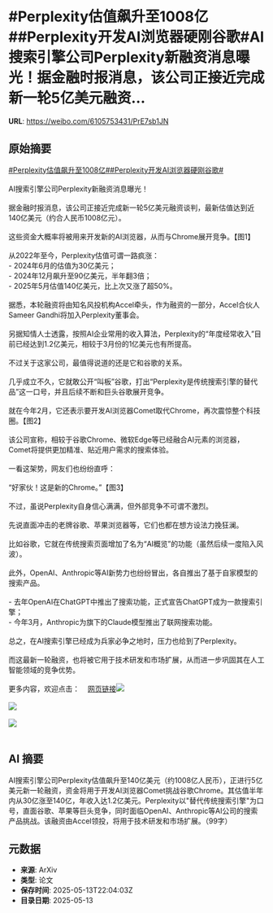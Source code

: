 # #Perplexity估值飙升至1008亿##Perplexity开发AI浏览器硬刚谷歌#AI搜索引擎公司Perplexity新融资消息曝光！据金融时报消息，该公司正接近完成新一轮5亿美元融资...

**URL**: https://weibo.com/6105753431/PrE7sb1JN

## 原始摘要

<a href="https://m.weibo.cn/search?containerid=231522type%3D1%26t%3D10%26q%3D%23Perplexity%E4%BC%B0%E5%80%BC%E9%A3%99%E5%8D%87%E8%87%B31008%E4%BA%BF%23&amp;extparam=%23Perplexity%E4%BC%B0%E5%80%BC%E9%A3%99%E5%8D%87%E8%87%B31008%E4%BA%BF%23" data-hide=""><span class="surl-text">#Perplexity估值飙升至1008亿#</span></a><a href="https://m.weibo.cn/search?containerid=231522type%3D1%26t%3D10%26q%3D%23Perplexity%E5%BC%80%E5%8F%91AI%E6%B5%8F%E8%A7%88%E5%99%A8%E7%A1%AC%E5%88%9A%E8%B0%B7%E6%AD%8C%23&amp;extparam=%23Perplexity%E5%BC%80%E5%8F%91AI%E6%B5%8F%E8%A7%88%E5%99%A8%E7%A1%AC%E5%88%9A%E8%B0%B7%E6%AD%8C%23" data-hide=""><span class="surl-text">#Perplexity开发AI浏览器硬刚谷歌#</span></a><br><br>AI搜索引擎公司Perplexity新融资消息曝光！<br><br>据金融时报消息，该公司正接近完成新一轮5亿美元融资谈判，最新估值达到近140亿美元（约合人民币1008亿元）。<br><br>这些资金大概率将被用来开发新的AI浏览器，从而与Chrome展开竞争。【图1】<br><br>从2022年至今，Perplexity估值可谓一路疯涨：<br>- 2024年6月的估值为30亿美元；<br>- 2024年12月飙升至90亿美元，半年翻3倍；<br>- 2025年5月估值140亿美元，比上次又涨了超50%。<br><br>据悉，本轮融资将由知名风投机构Accel牵头，作为融资的一部分，Accel合伙人Sameer Gandhi将加入Perplexity董事会。<br><br>另据知情人士透露，按照AI企业常用的收入算法，Perplexity的“年度经常收入”目前已经达到1.2亿美元，相较于3月份的1亿美元也有所提高。<br><br>不过关于这家公司，最值得说道的还是它和谷歌的关系。<br><br>几乎成立不久，它就敢公开“叫板”谷歌，打出“Perplexity是传统搜索引擎的替代品”这一口号，并且后续不断和巨头谷歌展开竞争。<br><br>就在今年2月，它还表示要开发AI浏览器Comet取代Chrome，再次震惊整个科技圈。【图2】<br><br>该公司宣称，相较于谷歌Chrome、微软Edge等已经融合AI元素的浏览器，Comet将提供更加精准、贴近用户需求的搜索体验。<br><br>一看这架势，网友们也纷纷直呼：<br><br>“好家伙！这是新的Chrome。”【图3】<br><br>不过，虽说Perplexity自身信心满满，但外部竞争不可谓不激烈。<br><br>先说直面冲击的老牌谷歌、苹果浏览器等，它们也都在想方设法力挽狂澜。<br><br>比如谷歌，它就在传统搜索页面增加了名为“AI概览”的功能（虽然后续一度陷入风波）。<br><br>此外，OpenAI、Anthropic等AI新势力也纷纷冒出，各自推出了基于自家模型的搜索产品。<br><br>- 去年OpenAI在ChatGPT中推出了搜索功能，正式宣告ChatGPT成为一款搜索引擎；<br>- 今年3月，Anthropic为旗下的Claude模型推出了联网搜索功能。<br><br>总之，在AI搜索引擎已经成为兵家必争之地时，压力也给到了Perplexity。<br><br>而这最新一轮融资，也将被它用于技术研发和市场扩展，从而进一步巩固其在人工智能领域的竞争优势。<br><br>更多内容，欢迎点击：<a href="https://weibo.cn/sinaurl?u=https%3A%2F%2Fmp.weixin.qq.com%2Fs%2Flcq9CKkU4_SXesBZ46jHmg" data-hide=""><span class="url-icon"><img style="width: 1rem;height: 1rem" src="https://h5.sinaimg.cn/upload/2015/09/25/3/timeline_card_small_web_default.png" referrerpolicy="no-referrer"></span><span class="surl-text">网页链接</span></a><img style="" src="https://tvax4.sinaimg.cn/large/006Fd7o3gy1i1dzgwgxakj30zk0jijv1.jpg" referrerpolicy="no-referrer"><br><br><img style="" src="https://tvax1.sinaimg.cn/large/006Fd7o3gy1i1dzgy30bdj30pa0zkgs8.jpg" referrerpolicy="no-referrer"><br><br><img style="" src="https://tvax4.sinaimg.cn/large/006Fd7o3gy1i1dzgzxijij30wk06twgt.jpg" referrerpolicy="no-referrer"><br><br>

## AI 摘要

AI搜索引擎公司Perplexity估值飙升至140亿美元（约1008亿人民币），正进行5亿美元新一轮融资，资金将用于开发AI浏览器Comet挑战谷歌Chrome。其估值半年内从30亿涨至140亿，年收入达1.2亿美元。Perplexity以"替代传统搜索引擎"为口号，直面谷歌、苹果等巨头竞争，同时面临OpenAI、Anthropic等AI公司的搜索产品挑战。该融资由Accel领投，将用于技术研发和市场扩展。（99字）

## 元数据

- **来源**: ArXiv
- **类型**: 论文
- **保存时间**: 2025-05-13T22:04:03Z
- **目录日期**: 2025-05-13
